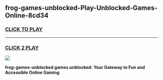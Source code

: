 
## frog-games-unblocked-Play-Unblocked-Games-Online-8cd34
<h3>
<a href="https://premium76.site?title=frog-games-unblocked&ref=24A">CLICK TO PLAY</a></h3>
<hr>

<h3>
<a href="https://premium76.site?title=frog-games-unblocked&ref=24A">CLICK 2 PLAY</a>
  
</h3>

<a href="https://premium76.site?title=frog-games-unblocked&ref=24A"><img src="https://clearcache.store/games.png"></a>


**frog-games-unblocked games unblocked: Your Gateway to Fun and Accessible Online Gaming**
